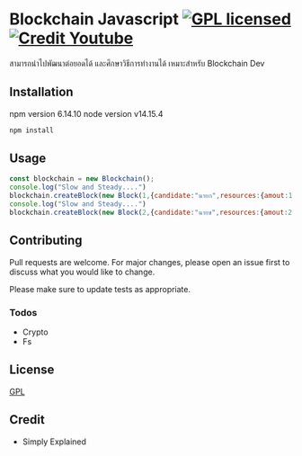# Blockchain Javascript  [![GPL licensed](https://img.shields.io/badge/license-gpl-blud.svg)](license) [![Credit Youtube](https://img.shields.io/badge/Youtube-BlockChain-red)](https://www.youtube.com/channel/UCnxrdFPXJMeHru_b4Q_vTPQ)

สามารถนำไปพัฒนาต่อยอดได้ และศึกษาวิธีการทำงานได้ เหมาะสำหรับ Blockchain Dev 

## Installation

npm version 6.14.10
node version v14.15.4

```sh
npm install
```

## Usage

```javascript
const blockchain = new Blockchain();
console.log("Slow and Steady....")
blockchain.createBlock(new Block(1,{candidate:"นายก",resources:{amout:10}}));
console.log("Slow and Steady....")
blockchain.createBlock(new Block(2,{candidate:"นายข",resources:{amout:20}}));
```

## Contributing
Pull requests are welcome. For major changes, please open an issue first to discuss what you would like to change.

Please make sure to update tests as appropriate.

### Todos

 - Crypto
 - Fs

## License
[GPL](https://www.gnu.org/licenses/gpl-3.0.html)

## Credit
- Simply Explained
